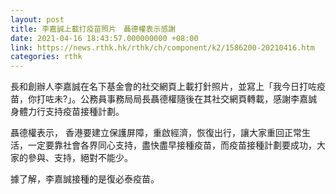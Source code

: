 ```yaml
---
layout: post
title: 李嘉誠上載打疫苗照片　聶德權表示感謝
date: 2021-04-16 18:43:57.000000000 +08:00
link: https://news.rthk.hk/rthk/ch/component/k2/1586200-20210416.htm
categories: rthk
---
```


長和創辦人李嘉誠在名下基金會的社交網頁上載打針照片，並寫上「我今日打咗疫苗，你打咗未?」。公務員事務局局長聶德權隨後在其社交網頁轉載，感謝李嘉誠身體力行支持疫苗接種計劃。

聶德權表示， 香港要建立保護屏障，重啟經濟，恢復出行，讓大家重回正常生活，一定要靠社會各界同心支持，盡快盡早接種疫苗，而疫苗接種計劃要成功，大家的參與、支持，絕對不能少。

據了解，李嘉誠接種的是復必泰疫苗。
